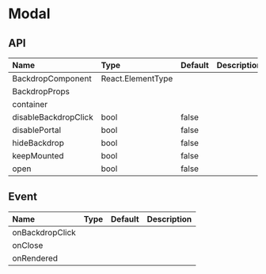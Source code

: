 # Modal

## API

| Name                 | Type              | Default | Description |
| :------------------- | :---------------- | :------ | :---------- |
| BackdropComponent    | React.ElementType |         |             |
| BackdropProps        |                   |         |             |
| container            |                   |         |             |
| disableBackdropClick | bool              | false   |             |
| disablePortal        | bool              | false   |             |
| hideBackdrop         | bool              | false   |             |
| keepMounted          | bool              | false   |             |
| open                 | bool              | false   |             |

## Event

| Name            | Type | Default | Description |
| :-------------- | :--- | :------ | :---------- |
| onBackdropClick |      |         |             |
| onClose         |      |         |             |
| onRendered      |      |         |             |
